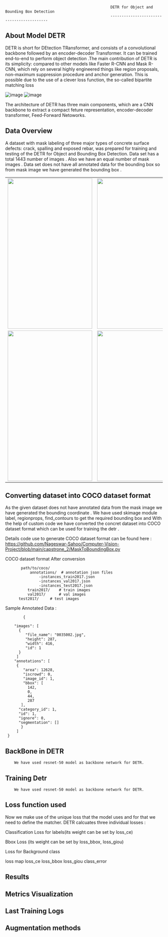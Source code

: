 


                                                   DETR for Object and Bounding Box Detection
                                                   ------------------------------------------
                                                   
About Model  DETR
-----------------
DETR is short for DEtection TRansformer, and consists of a convolutional backbone  followed by an encoder-decoder Transformer. It can be trained end-to-end to perform object detection .The main contribution of DETR is its simplicity: compared to other models like Faster R-CNN and Mask R-CNN, which rely on several highly engineered things like region proposals, non-maximum suppression procedure and anchor generation. This is possible due to the use of a clever loss function, the so-called bipartite matching loss

![image](https://user-images.githubusercontent.com/70502759/149753302-5591d27d-ba80-437b-9ec2-bb4a73de835f.png)
![image](https://user-images.githubusercontent.com/70502759/149759863-3bc41c8a-1b90-4d66-8d3a-0b70269db818.png)

The architecture of DETR has three main components, which are a CNN backbone to extract a compact feture representation, encoder-decoder transformer, Feed-Forward Netoworks.

Data Overview
--------------
A dataset with mask labeling of three major types of concrete surface defects: crack, spalling and exposed rebar, was prepared for training and testing of the DETR for Object and Bounding Box Detection. Data set has a total 1443 number of images . Also we have an equal number of mask images . Data set does not have all annotated data for the bounding box so from mask image we have generated the bounding box .

<table>
  <tr>
    <td><img src=https://user-images.githubusercontent.com/70502759/159024634-e2c0204f-3815-4413-a238-94d4171d148a.jpg width=270 height=480></td>
    <td><img src=https://user-images.githubusercontent.com/70502759/159024661-bdd03980-6360-426a-9e77-fc23c3a3fb30.jpg width=270 height=480></td>
     <td><img src=https://user-images.githubusercontent.com/70502759/159024692-63623fb6-bd02-428b-a81e-a4c4ac1a827b.jpg width=270 height=480></td>
  </tr>  
   <tr>
    <td><img src=https://user-images.githubusercontent.com/70502759/159025947-5f66ba21-6d49-4f6b-a273-163dbc0815a1.jpg width=270 height=480></td>
    <td><img src=https://user-images.githubusercontent.com/70502759/159025974-d3356910-3429-4a4b-bb4c-42a79861c341.jpg width=270 height=480></td>
     <td><img src=https://user-images.githubusercontent.com/70502759/159025994-5df73f50-492b-42be-811a-53f1bf6cec28.jpg width=270 height=480></td>
  </tr>
 </table>


Converting dataset into COCO dataset format 
-------------------------------------------
As the given dataset does not have annotated data from the mask image we have generated the bounding coordinate .
We have used skimage module label, regionprops, find_contours to get the required bounding box 
and With the help of custom code we have converted the concret dataset into COCO dataset format which can be used for training the detr . 



Details code use to generate COCO dataset format  can be found here : https://github.com/Nageswar-Sahoo/Computer-Vision-Project/blob/main/capstrone_2/MaskToBoundingBox.py 

COCO dataset format After conversion 

           path/to/coco/
               annotations/  # annotation json files
                   -instances_train2017.json
                   -instances_val2017.json
                   -instances_test2017.json      
              train2017/    # train images
              val2017/      # val images
	      test2017/     # test images
  
  Sample Annotated Data : 
  
  
            {
            
        "images": [ 
          {
             "file_name": "0035002.jpg",
             "height": 287,
             "width": 416,
             "id": 1
          }
	     ]
	    "annotations": [
         {
            "area": 12628,
            "iscrowd": 0,
            "image_id": 1,
            "bbox": [
              142,
              0,
              44,
              287
           ],
          "category_id": 1,
          "id": 1,
          "ignore": 0,
          "segmentation": []
	       }
	     ] 
     }	


 BackBone in DETR 
------------------
        We have used resnet-50 model as backbone network for DETR.
	
Training Detr 
--------------
        We have used resnet-50 model as backbone network for DETR.
	
Loss function used 
------------------
Now we make use of the unique loss that the model uses and for that we need to define the matcher. DETR calcuates three individual losses :

Classification Loss for labels(its weight can be set by loss_ce)

Bbox Loss (its weight can be set by loss_bbox, loss_giou)

Loss for Background class

loss
map
loss_ce
loss_bbox
loss_giou
class_error

Results
-------

Metrics Visualization
-----------------------

Last Training Logs 
--------------
Augmentation methods
--------------------


   









                                                  
